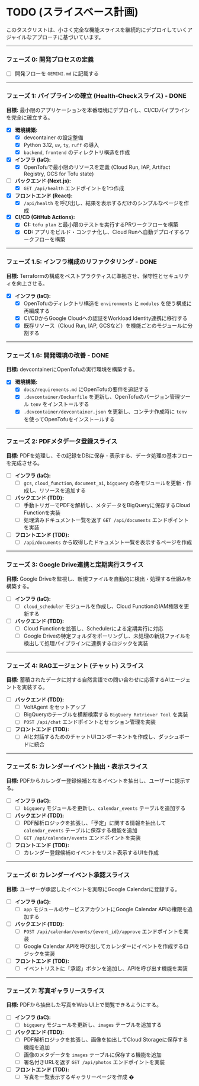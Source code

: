 # TODO (スライスベース計画)

このタスクリストは、小さく完全な機能スライスを継続的にデプロイしていくアジャイルなアプローチに基づいています。

---

### フェーズ 0: 開発プロセスの定義

- [ ] 開発フローを `GEMINI.md` に記載する

---

### フェーズ 1: パイプラインの確立 (Health-Checkスライス) - DONE

**目標:** 最小限のアプリケーションを本番環境にデプロイし、CI/CDパイプラインを完全に確立する。

- [x] **環境構築:**
    - [x] devcontainer の設定整備
    - [x] Python 3.12, `uv`, `ty`, `ruff` の導入
    - [x] `backend`, `frontend` のディレクトリ構造を作成
- [x] **インフラ (IaC):**
    - [x] OpenTofuで最小限のリソースを定義 (Cloud Run, IAP, Artifact Registry, GCS for Tofu state)
- [ ] **バックエンド (Next.js):**
    - [x] `GET /api/health` エンドポイントを1つ作成
- [x] **フロントエンド (React):**
    - [x] `/api/health` を呼び出し、結果を表示するだけのシンプルなページを作成
- [x] **CI/CD (GitHub Actions):**
    - [x] **CI:** `tofu plan` と最小限のテストを実行するPRワークフローを構築
    - [x] **CD:** アプリをビルド・コンテナ化し、Cloud Runへ自動デプロイするワークフローを構築

---

### フェーズ 1.5: インフラ構成のリファクタリング - DONE

**目標:** Terraformの構成をベストプラクティスに準拠させ、保守性とセキュリティを向上させる。

- [x] **インフラ (IaC):**
    - [x] OpenTofuのディレクトリ構造を `environments` と `modules` を使う構成に再編成する
    - [x] CI/CDからGoogle Cloudへの認証をWorkload Identity連携に移行する
    - [x] 既存リソース（Cloud Run, IAP, GCSなど）を機能ごとのモジュールに分割する

---

### フェーズ 1.6: 開発環境の改善 - DONE

**目標:** devcontainerにOpenTofuの実行環境を構築する。

- [x] **環境構築:**
    - [x] `docs/requirements.md` にOpenTofuの要件を追記する
    - [x] `.devcontainer/Dockerfile` を更新し、OpenTofuのバージョン管理ツール `tenv` をインストールする
    - [x] `.devcontainer/devcontainer.json` を更新し、コンテナ作成時に `tenv` を使ってOpenTofuをインストールする

---

### フェーズ 2: PDFメタデータ登録スライス

**目標:** PDFを処理し、その記録をDBに保存・表示する、データ処理の基本フローを完成させる。

- [ ] **インフラ (IaC):**
    - [ ] `gcs`, `cloud_function`, `document_ai`, `bigquery` の各モジュールを更新・作成し、リソースを追加する
- [ ] **バックエンド (TDD):**
    - [ ] 手動トリガーでPDFを解析し、メタデータをBigQueryに保存するCloud Functionを実装
    - [ ] 処理済みドキュメント一覧を返す `GET /api/documents` エンドポイントを実装
- [ ] **フロントエンド (TDD):**
    - [ ] `/api/documents` から取得したドキュメント一覧を表示するページを作成

---

### フェーズ 3: Google Drive連携と定期実行スライス

**目標:** Google Driveを監視し、新規ファイルを自動的に検出・処理する仕組みを構築する。

- [ ] **インフラ (IaC):**
    - [ ] `cloud_scheduler` モジュールを作成し、Cloud FunctionのIAM権限を更新する
- [ ] **バックエンド (TDD):**
    - [ ] Cloud Functionを拡張し、Schedulerによる定期実行に対応
    - [ ] Google Driveの特定フォルダをポーリングし、未処理の新規ファイルを検出して処理パイプラインに連携するロジックを実装

---

### フェーズ 4: RAGエージェント (チャット) スライス

**目標:** 蓄積されたデータに対する自然言語での問い合わせに応答するAIエージェントを実装する。

- [ ] **バックエンド (TDD):**
    - [ ] VoltAgent をセットアップ
    - [ ] BigQueryのテーブルを横断検索する `BigQuery Retriever Tool` を実装
    - [ ] `POST /api/chat` エンドポイントとセッション管理を実装
- [ ] **フロントエンド (TDD):**
    - [ ] AIと対話するためのチャットUIコンポーネントを作成し、ダッシュボードに統合

---

### フェーズ 5: カレンダーイベント抽出・表示スライス

**目標:** PDFからカレンダー登録候補となるイベントを抽出し、ユーザーに提示する。

- [ ] **インフラ (IaC):**
    - [ ] `bigquery` モジュールを更新し、`calendar_events` テーブルを追加する
- [ ] **バックエンド (TDD):**
    - [ ] PDF解析ロジックを拡張し、「予定」に関する情報を抽出して `calendar_events` テーブルに保存する機能を追加
    - [ ] `GET /api/calendar/events` エンドポイントを実装
- [ ] **フロントエンド (TDD):**
    - [ ] カレンダー登録候補のイベントをリスト表示するUIを作成

---

### フェーズ 6: カレンダーイベント承認スライス

**目標:** ユーザーが承認したイベントを実際にGoogle Calendarに登録する。

- [ ] **インフラ (IaC):**
    - [ ] `app` モジュールのサービスアカウントにGoogle Calendar APIの権限を追加する
- [ ] **バックエンド (TDD):**
    - [ ] `POST /api/calendar/events/{event_id}/approve` エンドポイントを実装
    - [ ] Google Calendar APIを呼び出してカレンダーにイベントを作成するロジックを実装
- [ ] **フロントエンド (TDD):**
    - [ ] イベントリストに「承認」ボタンを追加し、APIを呼び出す機能を実装

---

### フェーズ 7: 写真ギャラリースライス

**目標:** PDFから抽出した写真をWeb UI上で閲覧できるようにする。

- [ ] **インフラ (IaC):**
    - [ ] `bigquery` モジュールを更新し、`images` テーブルを追加する
- [ ] **バックエンド (TDD):**
    - [ ] PDF解析ロジックを拡張し、画像を抽出してCloud Storageに保存する機能を追加
    - [ ] 画像のメタデータを `images` テーブルに保存する機能を追加
    - [ ] 署名付きURLを返す `GET /api/photos` エンドポイントを実装
- [ ] **フロントエンド (TDD):**
    - [ ] 写真を一覧表示するギャラリーページを作成
�
